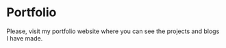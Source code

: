 # Portfolio

 Please, visit my portfolio website where you can see the projects and blogs I have made. 
